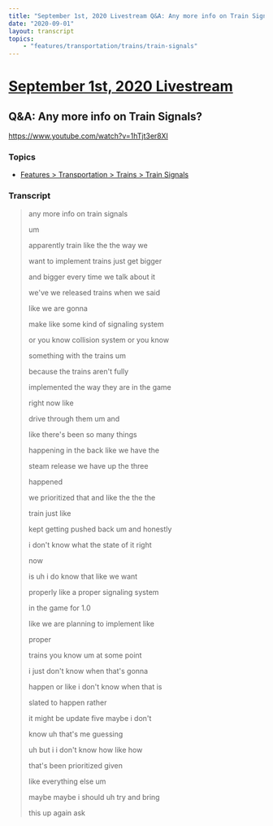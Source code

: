 ```yaml
---
title: "September 1st, 2020 Livestream Q&A: Any more info on Train Signals?"
date: "2020-09-01"
layout: transcript
topics:
    - "features/transportation/trains/train-signals"
---
```

# [September 1st, 2020 Livestream](../2020-09-01.md)
## Q&A: Any more info on Train Signals?
https://www.youtube.com/watch?v=1hTjt3er8XI

### Topics
* [Features > Transportation > Trains > Train Signals](../topics/features/transportation/trains/train-signals.md)

### Transcript

> any more info on train signals
> 
> um
> 
> apparently train like the the way we
> 
> want to implement trains just get bigger
> 
> and bigger every time we talk about it
> 
> we've we released trains when we said
> 
> like we are gonna
> 
> make like some kind of signaling system
> 
> or you know collision system or you know
> 
> something with the trains um
> 
> because the trains aren't fully
> 
> implemented the way they are in the game
> 
> right now like
> 
> drive through them um and
> 
> like there's been so many things
> 
> happening in the back like we have the
> 
> steam release we have up the three
> 
> happened
> 
> we prioritized that and like the the the
> 
> train just like
> 
> kept getting pushed back um and honestly
> 
> i don't know what the state of it right
> 
> now
> 
> is uh i do know that like we want
> 
> properly like a proper signaling system
> 
> in the game for 1.0
> 
> like we are planning to implement like
> 
> proper
> 
> trains you know um at some point
> 
> i just don't know when that's gonna
> 
> happen or like i don't know when that is
> 
> slated to happen rather
> 
> it might be update five maybe i don't
> 
> know uh that's me guessing
> 
> uh but i i don't know how like how
> 
> that's been prioritized given
> 
> like everything else um
> 
> maybe maybe i should uh try and bring
> 
> this up again ask
> 
